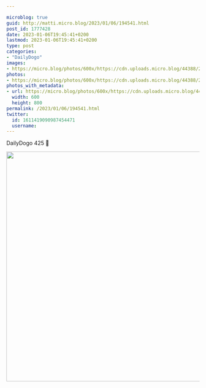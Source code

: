 ```yaml
---

microblog: true
guid: http://matti.micro.blog/2023/01/06/194541.html
post_id: 1777428
date: 2023-01-06T19:45:41+0200
lastmod: 2023-01-06T19:45:41+0200
type: post
categories:
- "DailyDogo"
images:
- https://micro.blog/photos/600x/https://cdn.uploads.micro.blog/44388/2023/81ee9e6540.jpg
photos:
- https://micro.blog/photos/600x/https://cdn.uploads.micro.blog/44388/2023/81ee9e6540.jpg
photos_with_metadata:
- url: https://micro.blog/photos/600x/https://cdn.uploads.micro.blog/44388/2023/81ee9e6540.jpg
  width: 600
  height: 800
permalink: /2023/01/06/194541.html
twitter:
  id: 1611419090987454471
  username:
---
```

DailyDogo 425 🐶

<img src="/media/uploads/2023/81ee9e6540.jpg" width="600" alt="" />
